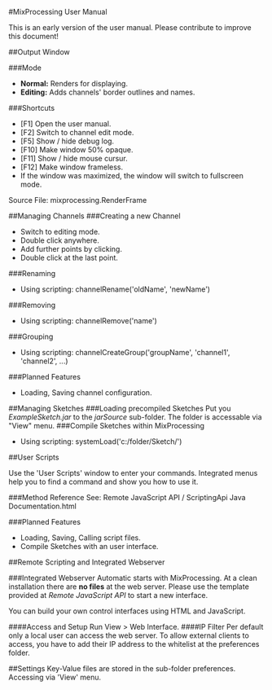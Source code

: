 #MixProcessing User Manual

This is an early version of the user manual. Please contribute to improve this document!

##Output Window

###Mode
* **Normal:** Renders for displaying.
* **Editing:** Adds channels' border outlines and names.

###Shortcuts
* [F1] Open the user manual.
* [F2] Switch to channel edit mode.
* [F5] Show / hide debug log.
* [F10] Make window 50% opaque.
* [F11] Show / hide mouse cursur.
* [F12] Make window frameless.
 * If the window was maximized, the window will switch to fullscreen mode.

Source File: mixprocessing.RenderFrame

##Managing Channels
###Creating a new Channel
* Switch to editing mode.
* Double click anywhere.
* Add further points by clicking.
* Double click at the last point.

###Renaming
* Using scripting: channelRename('oldName', 'newName')

###Removing
* Using scripting: channelRemove('name')

###Grouping
* Using scripting: channelCreateGroup('groupName', 'channel1', 'channel2', ...)

###Planned Features
* Loading, Saving channel configuration.


##Managing Sketches
###Loading precompiled Sketches
Put you  *ExampleSketch.jar* to the *jarSource* sub-folder. The folder is accessable via "View" menu.
###Compile Sketches within MixProcessing
* Using scripting: systemLoad('c:/folder/Sketch/')

##User Scripts

Use the 'User Scripts' window to enter your commands. Integrated menus help you to find a command and show you how to use it.

###Method Reference
See: Remote JavaScript API / ScriptingApi Java Documentation.html

###Planned Features
* Loading, Saving, Calling script files.
* Compile Sketches with an user interface.

##Remote Scripting and Integrated Webserver

###Integrated Webserver
Automatic starts with MixProcessing. At a clean installation there are **no files** at the web server. Please use the template provided at *Remote JavaScript API* to start a new interface.

You can build your own control interfaces using HTML and JavaScript.

####Access and Setup
Run View > Web Interface.
####IP Filter
Per default only a local user can access the web server. To allow external clients to access, you have to add their IP address to the whitelist at the preferences folder.

##Settings
Key-Value files are stored in the sub-folder preferences. Accessing via 'View' menu.
